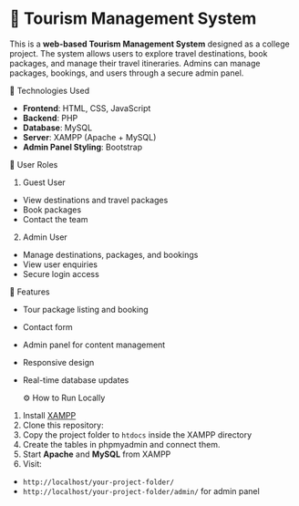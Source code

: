 # 🧳 Tourism Management System

This is a **web-based Tourism Management System** designed as a college project. The system allows users to explore travel destinations, book packages, and manage their travel itineraries. Admins can manage packages, bookings, and users through a secure admin panel.

 🔧 Technologies Used

- **Frontend**: HTML, CSS, JavaScript
- **Backend**: PHP
- **Database**: MySQL
- **Server**: XAMPP (Apache + MySQL)
- **Admin Panel Styling**: Bootstrap


👥 User Roles

 1. Guest User
- View destinations and travel packages
- Book packages
- Contact the team

 2. Admin User
- Manage destinations, packages, and bookings
- View user enquiries
- Secure login access


 🚀 Features

- Tour package listing and booking
- Contact form 
- Admin panel for content management
- Responsive design
- Real-time database updates


   ⚙️ How to Run Locally

1. Install [XAMPP](https://www.apachefriends.org/)
2. Clone this repository:
3. Copy the project folder to `htdocs` inside the XAMPP directory
4. Create the tables in phpmyadmin and connect them.
5. Start **Apache** and **MySQL** from XAMPP
6. Visit:  
- `http://localhost/your-project-folder/`  
- `http://localhost/your-project-folder/admin/` for admin panel



